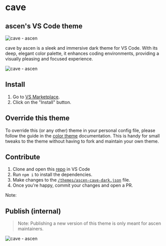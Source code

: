 # cave

## ascen's VS Code theme

![cave - ascen](https://github.com/anascen/cave/assets/147920058/3b20611d-f1ba-4b83-832e-53e2d87512fa)

cave by ascen is a sleek and immersive dark theme for VS Code. With its deep, elegant color palette, it enhances coding environments, providing a visually pleasing and focused experience.

![cave - ascen](https://github.com/anascen/cave/assets/147920058/4d384f3e-c331-45ad-b340-d3d1ea8e65dc)

## Install

1. Go to [VS Marketplace](https://marketplace.visualstudio.com/items?itemName=ascen.cave).
2. Click on the "Install" button.

## Override this theme

To override this (or any other) theme in your personal config file, please follow the guide in the [color theme](https://code.visualstudio.com/api/extension-guides/color-theme) documentation. This is handy for small tweaks to the theme without having to fork and maintain your own theme. 

## Contribute

1. Clone and open this [repo](https://github.com/anascen/cave) in VS Code
2. Run `npm i` to install the dependencies.
5. Make changes to the [`/themes/ascen-cave-dark.json`](https://github.com/anascen/cave/blob/main/themes/ascen-cave-dark.json) file.
7. Once you're happy, commit your changes and open a PR.

Note:

## Publish (internal)

> Note: Publishing a new version of this theme is only meant for ascen maintainers.

![cave - ascen](https://github.com/anascen/cave/assets/147920058/3f8da9d3-e686-4af0-85fb-5f55f3571304)